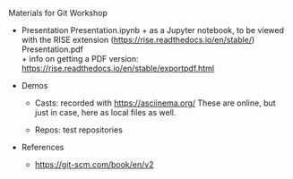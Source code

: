 Materials for Git Workshop

+ Presentation
  Presentation.ipynb 
	  + as a Jupyter notebook, to be viewed with the RISE extension (https://rise.readthedocs.io/en/stable/)
  Presentation.pdf   
	  + info on getting a PDF version: https://rise.readthedocs.io/en/stable/exportpdf.html

+ Demos
  + Casts: recorded with https://asciinema.org/
	These are online, but just in case, here as local files as well.
  
  + Repos: test repositories
  
+ References
  + https://git-scm.com/book/en/v2

